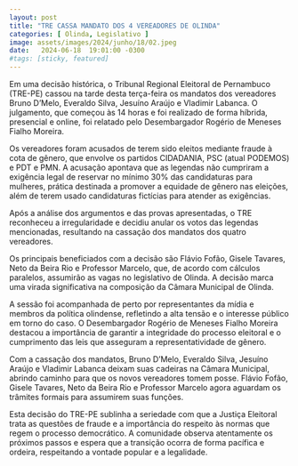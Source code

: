 ```yaml
---
layout: post
title: "TRE CASSA MANDATO DOS 4 VEREADORES DE OLINDA"
categories: [ Olinda, Legislativo ]
image: assets/images/2024/junho/18/02.jpeg
date:   2024-06-18  19:01:00 -0300
#tags: [sticky, featured]
---
```

Em uma decisão histórica, o Tribunal Regional Eleitoral de Pernambuco (TRE-PE) cassou na tarde desta terça-feira os mandatos dos vereadores Bruno D’Melo, Everaldo Silva, Jesuíno Araújo e Vladimir Labanca. O julgamento, que começou às 14 horas e foi realizado de forma híbrida, presencial e online, foi relatado pelo Desembargador Rogério de Meneses Fialho Moreira.

Os vereadores foram acusados de terem sido eleitos mediante fraude à cota de gênero, que envolve os partidos CIDADANIA, PSC (atual PODEMOS) e PDT e PMN. A acusação apontava que as legendas não cumpriram a exigência legal de reservar no mínimo 30% das candidaturas para mulheres, prática destinada a promover a equidade de gênero nas eleições, além de terem usado candidaturas fictícias para atender as exigências.

Após a análise dos argumentos e das provas apresentadas, o TRE reconheceu a irregularidade e decidiu anular os votos das legendas mencionadas, resultando na cassação dos mandatos dos quatro vereadores.

Os principais beneficiados com a decisão são Flávio Fofão, Gisele Tavares, Neto da Beira Rio e Professor Marcelo, que, de acordo com cálculos paralelos, assumirão as vagas no legislativo de Olinda. A decisão marca uma virada significativa na composição da Câmara Municipal de Olinda.

A sessão foi acompanhada de perto por representantes da mídia e membros da política olindense, refletindo a alta tensão e o interesse público em torno do caso. O Desembargador Rogério de Meneses Fialho Moreira destacou a importância de garantir a integridade do processo eleitoral e o cumprimento das leis que asseguram a representatividade de gênero.

Com a cassação dos mandatos, Bruno D’Melo, Everaldo Silva, Jesuíno Araújo e Vladimir Labanca deixam suas cadeiras na Câmara Municipal, abrindo caminho para que os novos vereadores tomem posse. Flávio Fofão, Gisele Tavares, Neto da Beira Rio e Professor Marcelo agora aguardam os trâmites formais para assumirem suas funções.

Esta decisão do TRE-PE sublinha a seriedade com que a Justiça Eleitoral trata as questões de fraude e a importância do respeito às normas que regem o processo democrático. A comunidade observa atentamente os próximos passos e espera que a transição ocorra de forma pacífica e ordeira, respeitando a vontade popular e a legalidade.